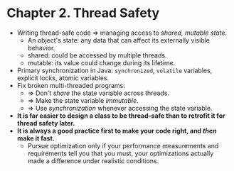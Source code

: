 # Chapter 2. Thread Safety

* Writing thread-safe code => managing access to *shared, mutable state*.
  * An object's state: any data that can affect its externally visible behavior.
  * shared: could be accessed by multiple threads.
  * mutable: its value could change during its lifetime.
* Primary synchronization in Java: `synchronized`, `volatile` variables, explicit locks, atomic variables.
* Fix broken multi-threaded programs:
  * => Don't *share* the state variable across threads.
  * => Make the state variable *immutable*.
  * => Use *synchronization* whenever accessing the state variable.
* **It is far easier to design a class to be thread-safe than to retrofit it for thread safety later.**
* **It is always a good practice first to make your code right, and *then* make it fast.**
  * Pursue optimization only if your performance measurements and requirements tell you that you must, your optimizations actually made a difference under realistic conditions.
